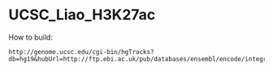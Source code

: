 # UCSC_Liao_H3K27ac

How to build:
```
http://genome.ucsc.edu/cgi-bin/hgTracks?db=hg19&hubUrl=http://ftp.ebi.ac.uk/pub/databases/ensembl/encode/integration_data_jan2011/hub.txt 
```

